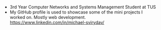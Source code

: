 - 3rd Year Computer Networks and Systems Management Student at TUS
- My GitHub profile is used to showcase some of the mini projects I worked on. Mostly web development. 
https://www.linkedin.com/in/michael-svirydav/
